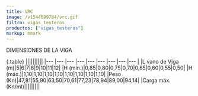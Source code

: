 ```yaml
---
title: VRC
image: /v1544699784/vrc.gif
filtro: vigas_testeros
productos: ["vigas_testeros"]
markup: mmark
---
```


DIMENSIONES DE LA VIGA

{.table}
||||||||||
|--- |--- |--- |--- |--- |--- |--- |--- |--- |
|L vano de Viga (m)|5|6|7|8|9|10|11|12|
|H (mín.)|0,85|0,80|0,75|0,70|0,65|0,60|0,55|0,50|
|H (máx.)|1,10|1,10|1,10|1,10|1,10|1,10|1,10|1,10|
|Peso (Kn)|47,81|55,90|63,50|70,61|77,23|78,94|89,00|94,14|
|Carga máx. (Kn/ml)|||||||||
